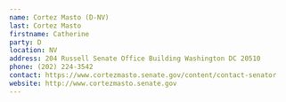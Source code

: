 ```yaml
---
name: Cortez Masto (D-NV)
last: Cortez Masto
firstname: Catherine
party: D
location: NV
address: 204 Russell Senate Office Building Washington DC 20510
phone: (202) 224-3542
contact: https://www.cortezmasto.senate.gov/content/contact-senator
website: http://www.cortezmasto.senate.gov
---
```

